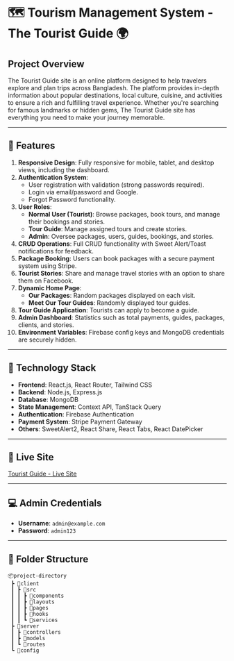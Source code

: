 # 🗺️ Tourism Management System - The Tourist Guide 🌍

## Project Overview
The Tourist Guide site is an online platform designed to help travelers explore and plan trips across Bangladesh. The platform provides in-depth information about popular destinations, local culture, cuisine, and activities to ensure a rich and fulfilling travel experience. Whether you're searching for famous landmarks or hidden gems, The Tourist Guide site has everything you need to make your journey memorable.

---

## 🔑 Features
1. **Responsive Design**: Fully responsive for mobile, tablet, and desktop views, including the dashboard.
2. **Authentication System**: 
   - User registration with validation (strong passwords required).
   - Login via email/password and Google.
   - Forgot Password functionality.
3. **User Roles**:
   - **Normal User (Tourist)**: Browse packages, book tours, and manage their bookings and stories.
   - **Tour Guide**: Manage assigned tours and create stories.
   - **Admin**: Oversee packages, users, guides, bookings, and stories.
4. **CRUD Operations**: Full CRUD functionality with Sweet Alert/Toast notifications for feedback.
5. **Package Booking**: Users can book packages with a secure payment system using Stripe.
6. **Tourist Stories**: Share and manage travel stories with an option to share them on Facebook.
7. **Dynamic Home Page**:
   - **Our Packages**: Random packages displayed on each visit.
   - **Meet Our Tour Guides**: Randomly displayed tour guides.
8. **Tour Guide Application**: Tourists can apply to become a guide.
9. **Admin Dashboard**: Statistics such as total payments, guides, packages, clients, and stories.
10. **Environment Variables**: Firebase config keys and MongoDB credentials are securely hidden.

---

## 🔧 Technology Stack
- **Frontend**: React.js, React Router, Tailwind CSS
- **Backend**: Node.js, Express.js
- **Database**: MongoDB
- **State Management**: Context API, TanStack Query
- **Authentication**: Firebase Authentication
- **Payment System**: Stripe Payment Gateway
- **Others**: SweetAlert2, React Share, React Tabs, React DatePicker

---

## 🔗 Live Site
[Tourist Guide - Live Site](#)

---

## 💻 Admin Credentials
- **Username**: `admin@example.com`
- **Password**: `admin123`

---

## 📂 Folder Structure
```plaintext
📦project-directory
 ┣ 📂client
 ┃ ┣ 📂src
 ┃ ┃ ┣ 📂components
 ┃ ┃ ┣ 📂layouts
 ┃ ┃ ┣ 📂pages
 ┃ ┃ ┣ 📂hooks
 ┃ ┃ ┗ 📂services
 ┣ 📂server
 ┃ ┣ 📂controllers
 ┃ ┣ 📂models
 ┃ ┗ 📂routes
 ┗ 📂config
